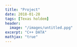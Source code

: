 ```yaml
---
title: "Project"
date: 2018-01-28
tags: [Texas holdem]
header:
  image: "/images/untitled.ppg"
excerpt: "C++ DATA"
mathjax: "true"
---
```

